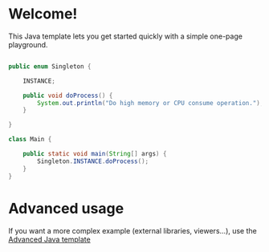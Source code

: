 # Welcome!

This Java template lets you get started quickly with a simple one-page playground.

```java runnable

public enum Singleton {

	INSTANCE;

	public void doProcess() {
		System.out.println("Do high memory or CPU consume operation.");
	}

}

class Main {

	public static void main(String[] args) {
		Singleton.INSTANCE.doProcess();
	}
}
```

# Advanced usage

If you want a more complex example (external libraries, viewers...), use the [Advanced Java template](https://tech.io/select-repo/385)
